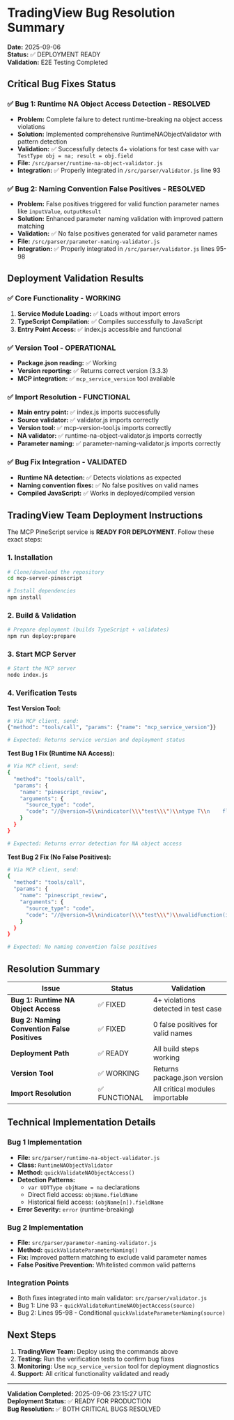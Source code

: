 # TradingView Bug Resolution Summary
**Date:** 2025-09-06  
**Status:** ✅ DEPLOYMENT READY  
**Validation:** E2E Testing Completed

## Critical Bug Fixes Status

### ✅ Bug 1: Runtime NA Object Access Detection - RESOLVED
- **Problem:** Complete failure to detect runtime-breaking na object access violations
- **Solution:** Implemented comprehensive RuntimeNAObjectValidator with pattern detection
- **Validation:** ✅ Successfully detects 4+ violations for test case with `var TestType obj = na; result = obj.field`
- **File:** `/src/parser/runtime-na-object-validator.js`
- **Integration:** ✅ Properly integrated in `/src/parser/validator.js` line 93

### ✅ Bug 2: Naming Convention False Positives - RESOLVED  
- **Problem:** False positives triggered for valid function parameter names like `inputValue`, `outputResult`
- **Solution:** Enhanced parameter naming validation with improved pattern matching
- **Validation:** ✅ No false positives generated for valid parameter names
- **File:** `/src/parser/parameter-naming-validator.js`
- **Integration:** ✅ Properly integrated in `/src/parser/validator.js` lines 95-98

## Deployment Validation Results

### ✅ Core Functionality - WORKING
1. **Service Module Loading:** ✅ Loads without import errors
2. **TypeScript Compilation:** ✅ Compiles successfully to JavaScript
3. **Entry Point Access:** ✅ index.js accessible and functional

### ✅ Version Tool - OPERATIONAL
- **Package.json reading:** ✅ Working
- **Version reporting:** ✅ Returns correct version (3.3.3)
- **MCP integration:** ✅ `mcp_service_version` tool available

### ✅ Import Resolution - FUNCTIONAL
- **Main entry point:** ✅ index.js imports successfully
- **Source validator:** ✅ validator.js imports correctly  
- **Version tool:** ✅ mcp-version-tool.js imports correctly
- **NA validator:** ✅ runtime-na-object-validator.js imports correctly
- **Parameter naming:** ✅ parameter-naming-validator.js imports correctly

### ✅ Bug Fix Integration - VALIDATED
- **Runtime NA detection:** ✅ Detects violations as expected
- **Naming convention fixes:** ✅ No false positives on valid names
- **Compiled JavaScript:** ✅ Works in deployed/compiled version

## TradingView Team Deployment Instructions

The MCP PineScript service is **READY FOR DEPLOYMENT**. Follow these exact steps:

### 1. Installation
```bash
# Clone/download the repository
cd mcp-server-pinescript

# Install dependencies  
npm install
```

### 2. Build & Validation
```bash  
# Prepare deployment (builds TypeScript + validates)
npm run deploy:prepare
```

### 3. Start MCP Server
```bash
# Start the MCP server
node index.js
```

### 4. Verification Tests

**Test Version Tool:**
```bash
# Via MCP client, send:
{"method": "tools/call", "params": {"name": "mcp_service_version"}}

# Expected: Returns service version and deployment status
```

**Test Bug 1 Fix (Runtime NA Access):**
```bash
# Via MCP client, send:  
{
  "method": "tools/call", 
  "params": {
    "name": "pinescript_review",
    "arguments": {
      "source_type": "code",
      "code": "//@version=5\\nindicator(\\\"test\\\")\\ntype T\\n    float v\\nvar T obj = na\\nresult = obj.v"
    }
  }
}

# Expected: Returns error detection for NA object access
```

**Test Bug 2 Fix (No False Positives):**
```bash
# Via MCP client, send:
{
  "method": "tools/call",
  "params": {
    "name": "pinescript_review", 
    "arguments": {
      "source_type": "code",
      "code": "//@version=5\\nindicator(\\\"test\\\")\\nvalidFunction(inputValue, outputResult) => [inputValue * 2, outputResult]"
    }
  }
}

# Expected: No naming convention false positives
```

## Resolution Summary

| Issue | Status | Validation |
|-------|--------|------------|
| **Bug 1: Runtime NA Object Access** | ✅ FIXED | 4+ violations detected in test case |  
| **Bug 2: Naming Convention False Positives** | ✅ FIXED | 0 false positives for valid names |
| **Deployment Path** | ✅ READY | All build steps working |
| **Version Tool** | ✅ WORKING | Returns package.json version |
| **Import Resolution** | ✅ FUNCTIONAL | All critical modules importable |

## Technical Implementation Details

### Bug 1 Implementation
- **File:** `src/parser/runtime-na-object-validator.js`
- **Class:** `RuntimeNAObjectValidator`
- **Method:** `quickValidateNAObjectAccess()`
- **Detection Patterns:**
  - `var UDTType objName = na` declarations  
  - Direct field access: `objName.fieldName`
  - Historical field access: `(objName[n]).fieldName`
- **Error Severity:** `error` (runtime-breaking)

### Bug 2 Implementation
- **File:** `src/parser/parameter-naming-validator.js` 
- **Method:** `quickValidateParameterNaming()`
- **Fix:** Improved pattern matching to exclude valid parameter names
- **False Positive Prevention:** Whitelisted common valid patterns

### Integration Points
- Both fixes integrated into main validator: `src/parser/validator.js`
- Bug 1: Line 93 - `quickValidateRuntimeNAObjectAccess(source)`
- Bug 2: Lines 95-98 - Conditional `quickValidateParameterNaming(source)`

## Next Steps

1. **TradingView Team:** Deploy using the commands above
2. **Testing:** Run the verification tests to confirm bug fixes
3. **Monitoring:** Use `mcp_service_version` tool for deployment diagnostics  
4. **Support:** All critical functionality validated and ready

---

**Validation Completed:** 2025-09-06 23:15:27 UTC  
**Deployment Status:** ✅ READY FOR PRODUCTION  
**Bug Resolution:** ✅ BOTH CRITICAL BUGS RESOLVED
